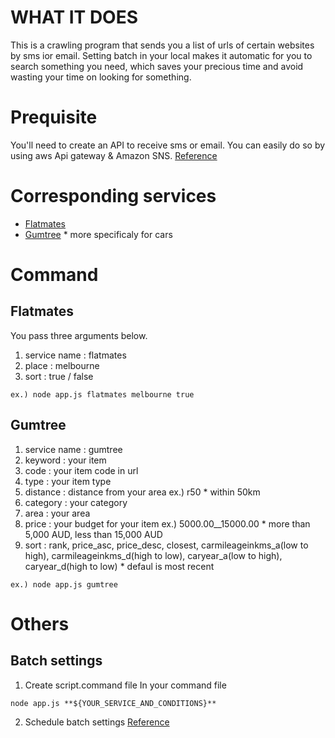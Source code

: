 # WHAT IT DOES
This is a crawling program that sends you a list of urls of certain websites by sms ior email.
Setting batch in your local makes it automatic for you to search something you need, which saves your precious time and avoid wasting your time on looking for something.

# Prequisite
You'll need to create an API to receive sms or email.
You can easily do so by using aws Api gateway & Amazon SNS.
[Reference](https://www.antstack.com/blog/connect-api-gateway-to-sns/)

# Corresponding services
* [Flatmates](https://flatmates.com.au/)
* [Gumtree](https://gumtree.com.au/) * more specificaly for cars

# Command
## Flatmates
You pass three arguments below.
1. service name : flatmates
2. place : melbourne
3. sort : true / false

```ex.) node app.js flatmates melbourne true```

## Gumtree
1. service name : gumtree
2. keyword : your item
3. code : your item code in url
4. type : your item type
5. distance : distance from your area ex.) r50 * within 50km
6. category : your category
7. area : your area
8. price : your budget for your item ex.) 5000.00__15000.00 * more than 5,000 AUD, less than 15,000 AUD
9. sort : rank, price_asc, price_desc, closest, carmileageinkms_a(low to high), carmileageinkms_d(high to low), caryear_a(low to high), caryear_d(high to low) * defaul is most recent


```ex.) node app.js gumtree ```

# Others
## Batch settings
1. Create script.command file
In your command file
```cd **${YOUR_PROJECT_DIRECTORY}**
node app.js **${YOUR_SERVICE_AND_CONDITIONS}**
```
2. Schedule batch settings
[Reference](https://betterprogramming.pub/how-to-execute-a-cron-job-on-mac-with-crontab-b2decf2968eb)
